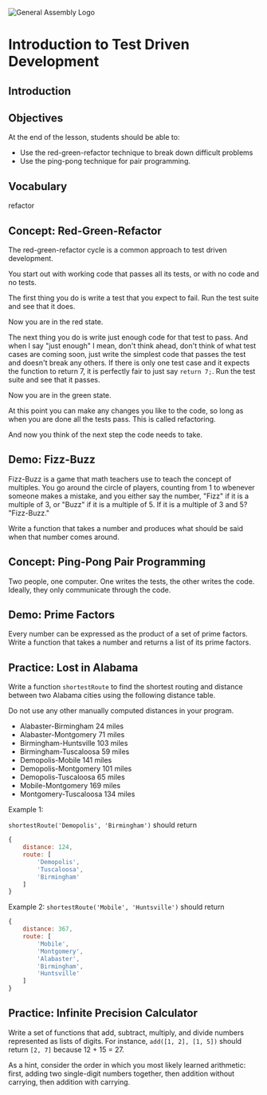 ![General Assembly Logo](http://i.imgur.com/ke8USTq.png)

# Introduction to Test Driven Development

## Introduction

## Objectives

At the end of the lesson, students should be able to:

* Use the red-green-refactor technique to break down difficult problems
* Use the ping-pong technique for pair programming.

## Vocabulary

refactor

## Concept: Red-Green-Refactor

The red-green-refactor cycle is a common approach to test driven development.  

You start out with working code that passes all its tests, or with no code and no tests.  

The first thing you do is write a test that you expect to fail. Run the test suite and see that it does.

Now you are in the red state.

The next thing you do is write just enough code for that test to pass.  And when I say "just enough" I mean, don't think ahead, don't think of what test cases are coming soon, just write the simplest code that passes the test and doesn't break any others.  If there is only one test case and it expects the function to return 7, it is perfectly fair to just say `return 7;`. Run the test suite and see that it passes.

Now you are in the green state.

At this point you can make any changes you like to the code, so long as when you are done all the tests pass.  This is called refactoring.

And now you think of the next step the code needs to take.

## Demo: Fizz-Buzz

Fizz-Buzz is a game that math teachers use to teach the concept of multiples.  You go around the circle of players, counting from 1 to wbenever someone makes a mistake, and you either say the number, "Fizz" if it is a multiple of 3, or "Buzz" if it is a multiple of 5. If it is a multiple of 3 and 5? "Fizz-Buzz."

Write a function that takes a number and produces what should be said when that number comes around.

## Concept: Ping-Pong Pair Programming

Two people, one computer.  One writes the tests, the other writes the code.  Ideally, they only communicate through the code.

## Demo: Prime Factors

Every number can be expressed as the product of a set of prime factors. Write a function that takes a number and returns a list of its prime factors.

## Practice: Lost in Alabama

Write a function `shortestRoute` to find the shortest routing and distance between two Alabama cities using the following distance table.

Do not use any other manually computed distances in your program.

* Alabaster-Birmingham 24 miles
* Alabaster-Montgomery 71 miles
* Birmingham-Huntsville 103 miles
* Birmingham-Tuscaloosa 59 miles
* Demopolis-Mobile 141 miles
* Demopolis-Montgomery 101 miles
* Demopolis-Tuscaloosa 65 miles
* Mobile-Montgomery 169 miles
* Montgomery-Tuscaloosa 134 miles

Example 1:

`shortestRoute('Demopolis', 'Birmingham')` should return
```Javascript
{
    distance: 124,
    route: [
        'Demopolis',
        'Tuscaloosa',
        'Birmingham'
    ]
}
```

Example 2:
`shortestRoute('Mobile', 'Huntsville')` should return
```javascript
{
    distance: 367,
    route: [
        'Mobile', 
        'Montgomery', 
        'Alabaster', 
        'Birmingham', 
        'Huntsville'
    ] 
}
```

## Practice: Infinite Precision Calculator

Write a set of functions that add, subtract, multiply, and divide numbers represented as lists of digits.  For instance, `add([1, 2], [1, 5])` should return `[2, 7]` because 12 + 15 = 27.

As a hint, consider the order in which you most likely learned arithmetic: first, adding two single-digit numbers together, then addition without carrying, then addition with carrying.
